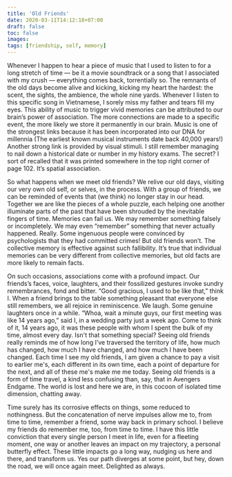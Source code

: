 ```yaml
---
title: 'Old Friends'
date: 2020-03-11T14:12:18+07:00
draft: false
toc: false
images:
tags: [friendship, self, memory]
---
```


Whenever I happen to hear a piece of music that I used to listen to for a long stretch of time — be it a movie soundtrack or a song that I associated with my crush — everything comes back, torrentially so. The remnants of the old days become alive and kicking, kicking my heart the hardest: the scent, the sights, the ambience, the whole nine yards. Whenever I listen to this specific song in Vietnamese, I sorely miss my father and tears fill my eyes. This ability of music to trigger vivid memories can be attributed to our brain’s power of association. The more connections are made to a specific event, the more likely we store it permanently in our brain. Music is one of the strongest links because it has been incorporated into our DNA for millennia (The earliest known musical instruments date back 40,000 years!) Another strong link is provided by visual stimuli. I still remember managing to nail down a historical date or number in my history exams. The secret? I sort of recalled that it was printed somewhere in the top right corner of page 102. It’s spatial association.

So what happens when we meet old friends? We relive our old days, visiting our very own old self, or selves, in the process. With a group of friends, we can be reminded of events that (we think) no longer stay in our head. Together we are like the pieces of a whole puzzle, each helping one another illuminate parts of the past that have been shrouded by the inevitable fingers of time. Memories can fail us. We may remember something falsely or incompletely. We may even “remember” something that never actually happened. Really. Some ingenuous people were convinced by psychologists that they had committed crimes! But old friends won’t. The collective memory is effective against such fallibility. It’s true that individual memories can be very different from collective memories, but old facts are more likely to remain facts.

On such occasions, associations come with a profound impact. Our friends’s faces, voice, laughters, and their fossilized gestures invoke sundry remembrances, fond and bitter. “Good gracious, I used to be like that,” think I. When a friend brings to the table something pleasant that everyone else still remembers, we all rejoice in reminiscence. We laugh. Some genuine laughters once in a while. “Whoa, wait a minute guys, our first meeting was like 14 years ago,” said I, in a wedding party just a week ago. Come to think of it, 14 years ago, it was these people with whom I spent the bulk of my time, almost every day. Isn't that something special? Seeing old friends really reminds me of how long I’ve traversed the territory of life, how much has changed, how much I have changed, and how much I have been changed. Each time I see my old friends, I am given a chance to pay a visit to earlier me's, each different in its own time, each a point of departure for the next, and all of these me's make me me today. Seeing old friends is a form of time travel, a kind less confusing than, say, that in Avengers Endgame. The world is lost and here we are, in this cocoon of isolated time dimension, chatting away.

Time surely has its corrosive effects on things, some reduced to nothingness. But the concatenation of nerve impulses allow me to, from time to time, remember a friend, some way back in primary school. I believe my friends do remember me, too, from time to time. I have this little conviction that every single person I meet in life, even for a fleeting moment, one way or another leaves an impact on my trajectory, a personal butterfly effect. These little impacts go a long way, nudging us here and there, and transform us. Yes our path diverges at some point, but hey, down the road, we will once again meet. Delighted as always.
